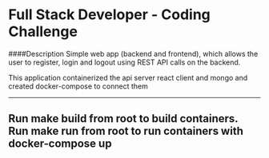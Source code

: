 # Full Stack Developer - Coding Challenge

####Description
Simple web app (backend and frontend), which allows the user to register, login and logout using REST API calls on the backend.

This application containerized the api server react client and mongo and created docker-compose to connect them

---
Run make build from root to build containers.  
Run make run from root to run containers with docker-compose up
---